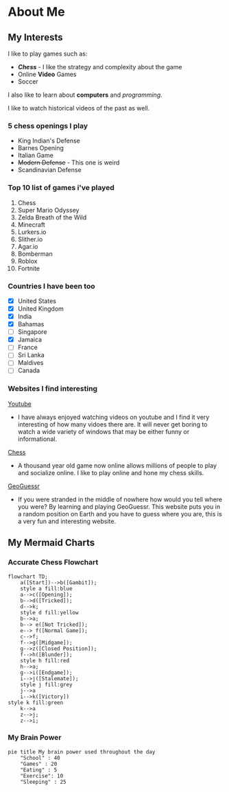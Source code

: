 # About Me

## My Interests
I like to play games such as:

- **_Chess_** - I like the strategy and complexity about the game
- Online **Video** Games
- Soccer

I also like to learn about **computers** and _programming_.

I like to watch historical videos of the past as well.

### 5 chess openings I play
- King Indian's Defense
- Barnes Opening
- Italian Game
- ~~Modern Defense~~ - This one is weird
- Scandinavian Defense


### Top 10 list of games i've played
1. Chess
2. Super Mario Odyssey
3. Zelda Breath of the Wild
4. Minecraft
5. Lurkers.io
6. Slither.io
7. Agar.io
8. Bomberman
9. Roblox
10. Fortnite

### Countries I have been too
- [x] United States
- [x] United Kingdom
- [x] India
- [x] Bahamas
- [ ] Singapore
- [x] Jamaica
- [ ] France
- [ ] Sri Lanka
- [ ] Maldives
- [ ] Canada

### Websites I find interesting
[Youtube](https://www.youtube.com/) 
- I have always enjoyed watching videos on youtube and I find it very interesting of how many vidoes there are. It will never get boring to watch a wide variety of windows that may be either funny or informational.

[Chess](https://www.chess.com/home) 
- A thousand year old game now online allows millions of people to play and socialize online. I like to play online and hone my chess skills.

[GeoGuessr](https://www.geoguessr.com/) 
- If you were stranded in the middle of nowhere how would you tell where you were? By learning and playing GeoGuessr. This website puts you in a random position on Earth and you have to guess where you are, this is a very fun and interesting website.

## My Mermaid Charts

### Accurate Chess Flowchart

```mermaid
flowchart TD;
    a([Start])-->b([Gambit]);
    style a fill:blue
    a-->c([Opening]);
    b-->d([Tricked]);
    d-->k;
    style d fill:yellow
    b-->a;
    b--> e([Not Tricked]);
    e--> f([Normal Game]);
    c-->f;
    f-->g([Midgame]);
    g-->z([Closed Position]);
    f-->h([Blunder]);
    style h fill:red
    h-->a;
    g-->i([Endgame]);
    i-->j([Stalemate]);
    style j fill:grey
    j-->a
    i-->k([Victory])
style k fill:green
    k-->a
    z-->j;
    z-->i;

```
### My Brain Power 

```mermaid
pie title My brain power used throughout the day
    "School" : 40
    "Games" : 20
    "Eating" : 5
    "Exercise": 10
    "Sleeping" : 25
```